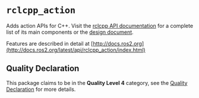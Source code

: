 # `rclcpp_action`

Adds action APIs for C++. Visit the [rclcpp API documentation](http://docs.ros2.org/latest/api/rclcpp_action/) for a complete list of its main components or the [design document](http://design.ros2.org/articles/actions.html).

Features are described in detail at [http://docs.ros2.org](http://docs.ros2.org/latest/api/rclcpp_action/index.html)

## Quality Declaration

This package claims to be in the **Quality Level 4** category, see the [Quality Declaration](QUALITY_DECLARATION.md) for more details.
